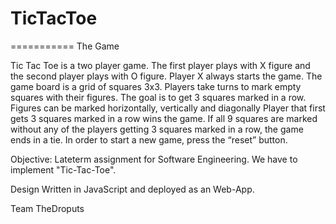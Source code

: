 # TicTacToe
===========
The Game

Tic Tac Toe is a two player game. The first player plays with X figure and the second player plays with O figure. 
Player X always starts the game. The game board is a grid of squares 3x3. 
Players take turns to mark empty squares with their figures. The goal is to get 3 squares marked in a row. 
Figures can be marked horizontally, vertically and diagonally Player that first gets 3 squares marked in a row wins the game. 
If all 9 squares are marked without any of the players getting 3 squares marked in a row, the game ends in a tie. 
In order to start a new game, press the “reset” button.

Objective: Lateterm assignment for Software Engineering. We have to implement "Tic-Tac-Toe".

Design Written in JavaScript and deployed as an Web-App.

Team TheDroputs
